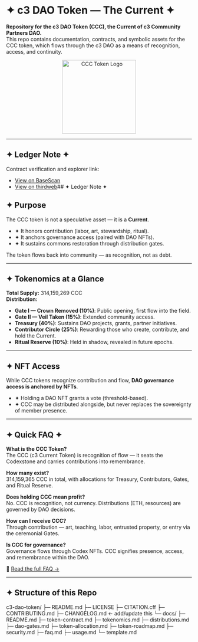 # ✦ c3 DAO Token — The Current ✦  

**Repository for the c3 DAO Token (CCC), the Current of c3 Community Partners DAO.**  
This repo contains documentation, contracts, and symbolic assets for the CCC token, which flows through the c3 DAO as a means of recognition, access, and continuity.  

<p align="center">
  <img src="https://raw.githubusercontent.com/c3codex/assets/main/CCC-token.PNG" alt="CCC Token Logo" width="200">
</p>

---

## ✦ Ledger Note ✦  

Contract verification and explorer link:  
- [View on BaseScan](https://basescan.org/address/0x577688C874B9b81Aa3759CdcE381fb79922e7F27)  
- [View on thirdweb](https://thirdweb.com/base/0x577688C874B9b81Aa3759CdcE381fb79922e7F27)## ✦ Ledger Note ✦  
  
 

## ✦ Purpose  
The CCC token is not a speculative asset — it is a **Current**.  
- ✦ It honors contribution (labor, art, stewardship, ritual).  
- ✦ It anchors governance access (paired with DAO NFTs).  
- ✦ It sustains commons restoration through distribution gates.  

The token flows back into community — as recognition, not as debt.  

---

## ✦ Tokenomics at a Glance  
**Total Supply:** 314,159,269 CCC  
**Distribution:**  
- **Gate I — Crown Removed (10%)**: Public opening, first flow into the field.  
- **Gate II — Veil Taken (15%)**: Extended community access.  
- **Treasury (40%)**: Sustains DAO projects, grants, partner initiatives.  
- **Contributor Circle (25%)**: Rewarding those who create, contribute, and hold the Current.  
- **Ritual Reserve (10%)**: Held in shadow, revealed in future epochs.  

---

## ✦ NFT Access  
While CCC tokens recognize contribution and flow, **DAO governance access is anchored by NFTs**.  
- ✦ Holding a DAO NFT grants a vote (threshold-based).  
- ✦ CCC may be distributed alongside, but never replaces the sovereignty of member presence.

- ---

## ✦ Quick FAQ ✦

**What is the CCC Token?**  
The CCC (c3 Current Token) is recognition of flow — it seats the Codexstone and carries contributions into remembrance.  

**How many exist?**  
314,159,365 CCC in total, with allocations for Treasury, Contributors, Gates, and Ritual Reserve.  

**Does holding CCC mean profit?**  
No. CCC is recognition, not currency. Distributions (ETH, resources) are governed by DAO decisions.  

**How can I receive CCC?**  
Through contribution — art, teaching, labor, entrusted property, or entry via the ceremonial Gates.  

**Is CCC for governance?**  
Governance flows through Codex NFTs. CCC signifies presence, access, and remembrance within the DAO.  

📜 [Read the full FAQ →](./docs/FAQ.md)

---

## ✦ Structure of this Repo  

c3-dao-token/
├─ README.md
├─ LICENSE
├─ CITATION.cff
├─ CONTRIBUTING.md
├─ CHANGELOG.md        ← add/update this
└─ docs/
   ├─ README.md
   ├─ token-contract.md
   ├─ tokenomics.md
   ├─ distributions.md
   ├─ dao-gates.md
   ├─ token-allocation.md
   ├─ token-roadmap.md
   ├─ security.md
   ├─ faq.md
   ├─ usage.md
   └─ template.md
